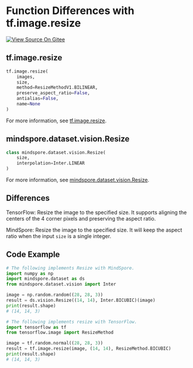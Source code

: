 # Function Differences with tf.image.resize

[![View Source On Gitee](https://mindspore-website.obs.cn-north-4.myhuaweicloud.com/website-images/r1.11/resource/_static/logo_source_en.png)](https://gitee.com/mindspore/docs/blob/r1.11/docs/mindspore/source_en/note/api_mapping/tensorflow_diff/resize.md)

## tf.image.resize

```python
tf.image.resize(
    images,
    size,
    method=ResizeMethodV1.BILINEAR,
    preserve_aspect_ratio=False,
    antialias=False,
    name=None
)
```

For more information, see [tf.image.resize](https://www.tensorflow.org/versions/r2.6/api_docs/python/tf/image/resize).

## mindspore.dataset.vision.Resize

```python
class mindspore.dataset.vision.Resize(
    size,
    interpolation=Inter.LINEAR
)
```

For more information, see [mindspore.dataset.vision.Resize](https://mindspore.cn/docs/en/r1.11/api_python/dataset_vision/mindspore.dataset.vision.Resize.html#mindspore.dataset.vision.Resize).

## Differences

TensorFlow: Resize the image to the specified size. It supports aligning the centers of the 4 corner pixels and preserving the aspect ratio.

MindSpore: Resize the image to the specified size. It will keep the aspect ratio when the input `size` is a single integer.

## Code Example

```python
# The following implements Resize with MindSpore.
import numpy as np
import mindspore.dataset as ds
from mindspore.dataset.vision import Inter

image = np.random.random((28, 28, 3))
result = ds.vision.Resize((14, 14), Inter.BICUBIC)(image)
print(result.shape)
# (14, 14, 3)

# The following implements resize with TensorFlow.
import tensorflow as tf
from tensorflow.image import ResizeMethod

image = tf.random.normal((28, 28, 3))
result = tf.image.resize(image, (14, 14), ResizeMethod.BICUBIC)
print(result.shape)
# (14, 14, 3)
```
